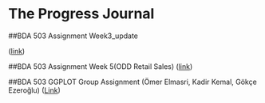 # The Progress Journal


##BDA 503 Assignment Week3_update

([link](https://mef-bda503.github.io/pj18-gokceezeroglu/week3_assign_update.html))

##BDA 503 Assignment Week 5(ODD Retail Sales)
([link](https://mef-bda503.github.io/pj18-gokceezeroglu/ODD_final.html))

##BDA 503 GGPLOT Group Assignment 
(Ömer Elmasri, Kadir Kemal, Gökçe Ezeroğlu)
([Link](https://mef-bda503.github.io/pj18-KadirKemal/EGM/Gokce_Omer_Kadir.html)) 

